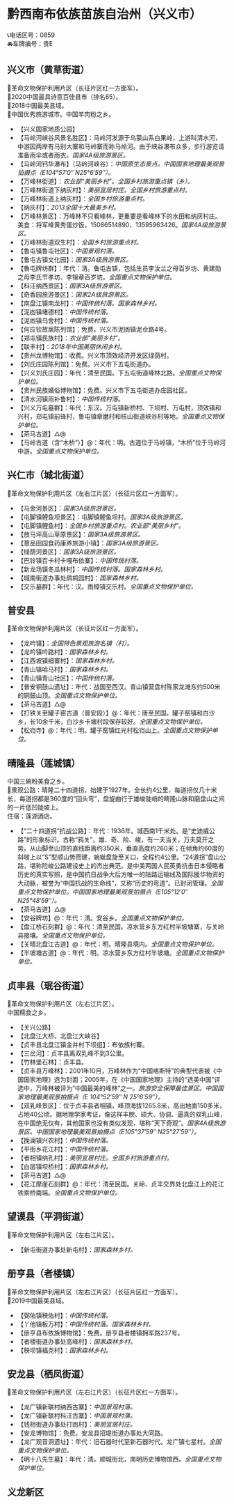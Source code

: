 # 黔西南布依族苗族自治州（兴义市）  
📞电话区号：0859  
🚘车牌编号：贵E  

## 兴义市（黄草街道）  
🚩革命文物保护利用片区（长征片区红一方面军）。   
🏅2020中国最具诗意百佳县市（排名65）。   
🏅2018中国最美县域。   
🏅中国优秀旅游城市。中国羊肉粉之乡。   
* 【兴义国家地质公园】  
* 【马岭河峡谷风景名胜区】：马岭河发源于乌蒙山系白果岭，上游叫清水河，中游因两岸有马别大寨和马岭寨而称马岭河。由于峡谷瀑布众多，步行游览请准备雨伞或者雨衣。*国家4A级旅游景区。*  
* 【马岭河钙华瀑布】（马岭河峡谷）：*中国原生态景点。中国国家地理最美观景拍摄点（E104°57′0″ N25°6′59″）。*  
* 【万峰林街道】：*农业部“美丽乡村”。全国乡村旅游重点镇（乡）。*  
* 【万峰林街道下纳灰村】：*美丽宜居村庄。全国乡村旅游重点村。*  
* 【万峰林街道上纳灰村】：*全国乡村旅游重点村。*  
* 【纳灰村】：*2013全国十大最美乡村。*  
* 【万峰林景区】：万峰林不只看峰林，更重要是看峰林下的水田和纳灰村庄。美食：将军峰黄秀蛋炒饭，15086514890、13595963426。*国家4A级旅游景区。*  
* 【万峰林街道双生村】：*全国乡村旅游重点村。*    
* 【鲁屯镇鲁屯社区】：*中国景观村落。*  
* 【鲁屯古镇文化园】：*国家3A级旅游景区。*  
* 【魯屯牌坊群】：年代：清。鲁屯古镇，包括生员李汝兰之母百岁坊、黄建勋之母李氏节孝坊、李锦章百岁坊。*全国重点文物保护单位。*   
* 【科汪纳西景区】：*国家3A级旅游景区。*  
* 【奇香园旅游景区】：*国家2A级旅游景区。*  
* 【南盘江镇南龙村】：*中国传统村落。国家森林乡村。*  
* 【泥凼镇堵德村】：*中国传统村落。*  
* 【泥凼镇乌舍村】：*中国传统村落。*  
* 【何应钦故居陈列馆】：免费。兴义市泥凼镇泥仓路4号。   
* 【郑屯镇民族村】：*农业部“美丽乡村”。*  
* 【联丰村】：*2018年中国美丽休闲乡村。*  
* 【贵州龙博物馆】：收费。兴义市顶效经济开发区绿荫村。   
* 【刘氏庄园陈列馆】：免费。兴义市下五屯街道办。   
* 【兴义刘氏庄园】：年代：清至民国。下五屯街道峰林北路。*全国重点文物保护单位。*   
* 【贵州民族婚俗博物馆】：免费。兴义市下五屯街道办庄园社区。   
* 【清水河镇雨补鲁村】：*中国传统村落。*  
* 【兴义万屯墓群】：年代：东汉。万屯镇新桥村、下坝村、万屯村，顶效镇和兴村，郑屯镇前锋村，鲁屯镇章磨村和桔山街道峡谷村等地。*全国重点文物保护单位。*   
* 【茶马古道】△@ 
* 【马岭古道（含“木桥”）】@：年代：明。古道位于马岭镇，“木桥”位于马岭河中游。*全国重点文物保护单位。*   

## 兴仁市（城北街道）  
🚩革命文物保护利用片区（左右江片区）（长征片区红一方面军）。   
* 【马金河景区】：*国家3A级旅游景区。*  
* 【屯脚镇鲤鱼坝景区】：屯脚镇鲤鱼坝村。*国家3A级旅游景区。*  
* 【屯脚镇鲤鱼村】：*全国乡村旅游重点村。农业部“美丽乡村”。*  
* 【放马坪高山草原景区】：*国家3A级旅游景区。*  
* 【薏品田园食药康养旅游小镇】：*国家3A级旅游景区。*  
* 【绿荫河景区】：*国家3A级旅游景区。*  
* 【巴铃镇百卡村卡嘎布依寨】：*中国传统村落。*  
* 【新龙场镇冬瓜林村】：*中国传统村落。国家森林乡村。*  
* 【城南街道办事处鹧鸪园村】：*国家森林乡村。*  
* 【交乐墓群】：年代：汉。雨樟镇交乐村。*全国重点文物保护单位。*    

## 普安县  
🚩革命文物保护利用片区（长征片区红一方面军）。   
* 【龙吟镇】：*全国特色景观旅游名镇（村）。*  
* 【龙吟镇吟路村】：*国家森林乡村。*  
* 【江西坡镇细寨村】：*国家森林乡村。*  
* 【青山镇哈马村】：*国家森林乡村。*  
* 【青山镇青山社区】：*中国传统村落。*  
* 【普安铜鼓山遗址】：年代：战国至西汉。青山镇营盘村陈家龙滩东约500米的铜鼓山顶。*全国重点文物保护单位。*    
* 【茶马古道】△@ 
* 【打铁关至罐子窑古道（普安段）】@：年代：唐至民国。罐子窑镇和白沙乡，长10余千米，白沙乡卡塘村段保存较好。*全国重点文物保护单位。*    
* 【松岿寺】@：年代：明。罐子窑镇红光村松岿山上。*全国重点文物保护单位。*    

## 晴隆县（莲城镇）  
中国三碗粉美食之乡。   
🎢景观公路：晴隆二十四道拐，始建于1927年。全长约4公里，每道拐仅几十米长，每道拐都是360度的“回头弯”，盘旋曲行于雄峻陡峭的睛隆山脉和磨盘山之间的一片低凹陡坡上。   
住宿：莲湖酒店。   
* 【“二十四道拐”抗战公路】：年代：1936年。城西南1千米处。是“史迪威公路”的形象标识。古称“鸦关”，雄、奇、险、峻，有一夫当关，万夫莫开之势。从山脚至山顶的直线距离约350米，垂直高度约260米；在倾角约60度的斜坡上以“S”型顺山势而建，蜿蜒盘旋至关口，全程约4公里。“24道拐”盘山公路，堪称险峻公路建设史上的杰出典范。是中美两国人民英勇抗击日本侵略者历史的真实写照，是中国抗日战争大后方唯一的陆路运输线及国际援华物资的大动脉，被誉为“中国抗战的生命线”，又称“历史的弯道”。已封闭管理。*全国重点文物保护单位。中国国家地理最美观景拍摄点（E105°12′0″ N25°48′59″）。*  
* 【茶马古道】△@ 
* 【安谷牌坊】@：年代：清。安谷乡。*全国重点文物保护单位。*    
* 【盘江桥石刻群】@：年代：清至民国。凉水营乡东方红村半坡塘寨，与关岭县接壤。*全国重点文物保护单位。*    
* 【关晴北盘江古道】@：年代：明。晴隆县境内。*全国重点文物保护单位。*    
* 【半坡塘古道】@：年代：明。凉水营乡东方红村半坡塘。*全国重点文物保护单位。*    

## 贞丰县（珉谷街道）  
🚩革命文物保护利用片区（左右江片区）。   
中国糯食之乡。   
* 【关兴公路】  
* 【北盘江大桥、北盘江大峡谷】  
* 【贞丰县北盘江镇金井村下坝组】：布依族村寨。   
* 【三岔河】：贞丰县离双乳峰不到3公里。   
* 【竹林堡石林】：贞丰县。   
* 【贞丰县万峰林】：2001年10月，万峰林作为“中国喀斯特”的典型代表被《中国国家地理》选为封面；2005年，在《中国国家地理》主持的“选美中国”评选中，万峰林被评为“中国最美的峰林”之一。*旅游安全保障最佳景区。中国国家地理最美观景拍摄点（E 104°52′59″ N 25°6′59″）。*  
* 【双乳峰景区】：位于贞丰县者相镇，峰顶海拔1265.8米，高出地面150多米，占地40公顷。据地理学家考证，像这样丰腴、硕大、协调、逼真的双乳山峰，在中国绝无仅有，其他国家也没有类似发现，堪称“天下奇观”。*国家4A级旅游景区。中国国家地理最美观景拍摄点（E105°37′59″ N25°27′59″）。*  
* 【挽澜镇兴农村】：*中国传统村落。*  
* 【平街乡花江村】：*中国传统村落。*  
* 【者相镇纳孔村】：*美丽宜居村庄。全国乡村旅游重点村。*  
* 【白层镇坝桥村】：*国家森林乡村。*  
* 【茶马古道】△@ 
* 【花江摩崖石刻群】@：年代：清至民国。关岭、贞丰交界处北盘江上的花江铁索桥南端。*全国重点文物保护单位。*     

## 望谟县（平洞街道）  
🚩革命文物保护利用片区（左右江片区）。   
* 【新屯街道办事处新屯村】：*国家森林乡村。*  

## 册亨县（者楼镇）  
🚩革命文物保护利用片区（左右江片区）（长征片区红一方面军）。   
🏅2019中国最美县域。   
* 【弼佑镇秧佑村】：*中国传统村落。*  
* 【丫他镇板万村】：*中国传统村落。国家森林乡村。*  
* 【册亨县布依族博物馆】：免费。册亨县者楼镇拥军路237号。   
* 【者楼街道办事处高峰村】：*国家森林乡村。*  
* 【秧坝镇福尧村】：*国家森林乡村。*  

## 安龙县（栖凤街道）  
🚩革命文物保护利用片区（左右江片区）（长征片区红一方面军）。   
* 【龙广镇新联村纳西古寨】：*中国景观村落。*  
* 【龙广镇新联村科汪古寨】：*中国景观村落。*  
* 【钱相街道办事处打凼村】：*美丽宜居村庄。*  
* 【安龙博物馆】：免费。安龙县招堤街道办事处大同路。   
* 【龙广观音洞遗址】：年代：旧石器时代至新石器时代。龙广镇七星村。*全国重点文物保护单位。*    
* 【明十八先生墓】：年代：清。顺城街北，南明历史博物馆西。*全国重点文物保护单位。*    

## 义龙新区  
